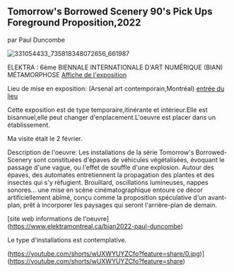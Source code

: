 ## Tomorrow's Borrowed Scenery 90's Pick Ups Foreground Proposition,2022 ##
par Paul Duncombe

![331054433_735818348072656_661987](https://user-images.githubusercontent.com/112108220/220978150-ae5e841f-210c-4108-9c10-59fef1b96dda.jpg)




















ELEKTRA : 6ème BIENNALE INTERNATIONALE D'ART NUMÉRIQUE (BIAN)
MÉTAMORPHOSE [Affiche de l'exposition](https://images.squarespace-cdn.com/content/v1/5afb5bb0fcf7fd7aebb47cac/f5712e20-8157-44a5-8a43-8f9833acf17f/site-web-27-1500x1000.jpg?format=1500w)

Lieu de mise en exposition: (Arsenal art contemporain,Montréal)  [entrée du lieu](https://s3.amazonaws.com/mountainlake.org/wp-content/uploads/2021/11/23112152/256779641_2018349404990231_2939501952603656975_n-1155x770.jpg)
 
Cette exposition est de type temporaire,itinérante et intérieur.Elle est bisannuel,elle peut changer d'enplacement.L'oeuvre est placer dans un établissement.

Ma visite était le 2 février.

Description de l'oeuvre:
Les installations de la série Tomorrow's Borrowed-Scenery sont constituées d'épaves de véhicules végétalisées, évoquant le passage d'une vague, ou l'effet de souffle d'une explosion. Autour des épaves, des automates entretiennent la propagation des plantes et des insectes qui s'y réfugient. Brouillard, oscillations lumineuses, nappes sonores... une mise en scène cinématographique entoure ce décor artificiellement abîmé, conçu comme la proposition spéculative d'un avant-plan, prêt à incorporer les paysages qui seront l'arrière-plan de demain.

[site web informations de l'oeuvre]   (https://www.elektramontreal.ca/bian2022-paul-duncombe)


Le type d'installations est contemplative.

(https://youtube.com/shorts/wUXWYUYZCfo?feature=share/0.jpg)] (https://youtube.com/shorts/wUXWYUYZCfo?feature=share)




